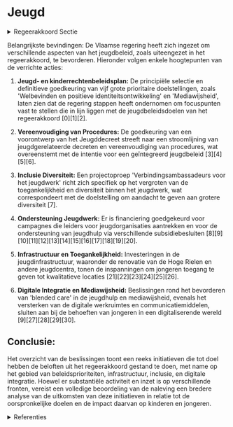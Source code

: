 # Jeugd

<details>
        <summary>Regeerakkoord Sectie </summary>
        <p>5.3 Jeugd 1 Kinderen en jongeren verdienen alle kansen en ruimte om te spelen en zichzelf te ontplooien. Vlaanderen zet in op een kind-vriendelijke samenleving, waar de rechten van het kind centraal staan en waar kinderen voluit deel zijn van onze maatschappij. 2 We zorgen dat de stem van kinderen en jongeren wordt gehoord. Kinderen en jongeren kunnen via adviesorganen invloed uitoefenen op het beleid. Op Vlaams niveau is dat de Vlaamse jeugdraad die via de Ambrassade ondersteund wordt. De Vlaamse jeugdraad streeft in haar samenstelling actief naar een representativiteit van de brede doorsnede van de Vlaamse jeugd. De Vlaamse jeugdraad verspreidt daartoe onder meer haar oproep tot kandidaatstelling en de informatie om te stemmen voor een nieuwe jeugdraad ruimer bij de Vlaamse jeugd. De Vlaamse regering treedt in overleg met de Vlaamse Jeugdraad om dit te realiseren. 3 Jeugdwerk is meer dan vrijetijdsbesteding voor kinderen en jongeren. We willen een versterking van het jeugdwerk. Er is een uitbreiding van de capaciteit nodig. We willen hierbij aandacht geven aan de grotere diversiteit (kinderen en jongeren met een beperking, met een lage opleiding, in armoede, met etnisch culturele achtergrond en LGBTQ+-jongeren) bij de huidige generatie kinderen. Alle kinderen en jongeren moeten kunnen deelnemen aan een jeugdbeweging of vrijetijdsactiviteiten in het jeugdwerk. Hiertoe rollen we samen met de jeugdsector concrete beleidsmaatregelen uit. We willen hierbij waakzaam blijven om het jeugdwerk niet te instrumentaliseren voor de realisatie van maatschappelijke doelstellingen. 4 We zetten verder in op een geïntegreerd jeugdbeleid. We maken werk van een beleid voor kinderen en jongeren over de verschillende beleidsdomeinen heen en we kijken erop toe dat andere sectoren voldoende aandacht hebben voor de belangen van kinderen en jongeren. 5 Waar het Vlaamse Jeugd- en Kinder-rechtenbeleidsplan vroeger nog een hele lijst van kleine en grote maatregelen betrof zullen we nu focussen op 5 prioriteiten die in samenspraak met de jeugdsector worden opgesteld. De Minister van Jeugd houdt de coördinatie in handen voor alles wat met jeugd te maken heeft over de beleidsdo-meinen heen. 6 We erkennen het belang van het lokaal jeugdbeleid en de rol van de lokale jeugd-raad. We behouden en versterken het label ‘kindvriendelijke steden en gemeenten’, wat de lokale focus voor kinderen en jongeren moet vergroten. Gemeenten die dit label willen behalen, moeten aantonen dat ze het verdienen door inspanningen te leveren voor hun jongste burgers over verschillende beleidsdomeinen heen. 7 Op vlak van jeugdinformatie bena-drukken we het belang van kwaliteitsvolle informatie naar kinderen en jongeren. We blijven inzetten op de kennis en expertise aanwezig in de jeugdsector en moedigen de inzet ervan in andere sectoren aan. We blijven investeren in de verdere ontwikke-ling van het informatie- en communicatie-platform WAT WAT. 8 We erkennen het belang van ons jeugd-werk voor ons Vlaams sociaal weefsel. Vlaanderen wordt wereldwijd geroemd om hun specifieke jeugdwerking die vanuit de samenleving is gegroeid. Het sociaal engage-ment die de jongeren hier opnemen en de vrienden die ze hier maken, zijn vaak blijvend voor de rest van hun leven. Vele jongeren willen wel lid zijn van een jeugdorganisatie. Maar de stap om engagement op te nemen is groot. De hogere verwachtingen maken de drempel om ‘leider te worden’ van een groep groter. Als leider ontwikkel je echter vaardig-heden en competenties die ook later in een werkomgeving van pas komen. Jeugdorganisaties zorgen, net zoals sport-clubs en andere verengingen, voor een betere sociale inclusie in onze samenleving. Heel wat jeugdbewegingen kunnen de toestroom van nieuwe leden niet aan met de huidige infrastructuur en leiding. We ondersteunen daarom jeugdorganisaties bij het opzetten van campagnes om leiders aan te trekken. We willen hier de nodige aandacht aan besteden en verdere ondersteuning bieden. De Vlaamse regering neemt daarbij ook het initiatief om de procedure voor kader-vorming te vereenvoudigen zonder daarbij aan de kwaliteit van die vorming te raken. 9 Voor jongeren is de digitale wereld, gaming en sociale media heel belangrijk in hun dagelijks leven. In samenspraak met de Vlaamse Jeugdraad en de gamessector bekijken we hoe we jongeren nog meer mediawijs kunnen maken. 10 Jeugdhuizen en jeugdlokalen vormen een belangrijk onderdeel van de leefwereld van jongeren. Vlaanderen ondersteunt de verschillende werkingen hieromtrent verder, o.a. via het decreet bovenlokaal jeugdwerk, jeugdhuizen en jeugdwerk voor bijzondere doelgroepen. We voorzien ook een evaluatie van de eerste uitrol van dit nieuwe decreet. 11 Met het sportinfrastructuurplan van vorige legislatuur als voorbeeld plannen we een structurele aanpak voor bovenlokale jeugdinfrastructuur en bouwen een lange-termijnvisie uit. 12 We ondersteunen de multifunctionali-teit van gebouwen zodat ook jongeren gebruik kunnen maken van sporthallen of gemeenschapscentra. We zetten in op een vlottere toegang tot leegstaande (publieke) ruimte voor projecten en activiteiten. Centra en sites waar jongeren leren onder-nemen, bepaalde vaardigheden kunnen ontwikkelen of artistiek willen bezig zijn willen we promoten. Vanuit de Vlaamse overheid bundelen we de goede voor-beelden en stellen we die aan de lokale overheden ter beschikking. 13 Samen met de aanbieders van onderwijs en met sportactoren werken we vanuit jeugdbeleid aan de verdere uitbouw van actieve en gedeelde speelplaatsen. Daar naast willen we de speelplaatsen van scholen voor sport en spel openstellen voor het jeugdwerk en de bredere lokale gemeenschap. 14 Jeugdtoerisme is een belangrijk onder-deel van het Sociaal Toerisme in Vlaanderen. Het Masterplan draagt concreet bij aan de verdere versterking van jeugdtoerisme in Vlaanderen. We houden het aanbod bij de uitleendienst kampeermateriaal op peil. 15 We blijven inzetten op het ondersteunen van jeugdkampen door jeugdbewegingen en jeugdorganisaties. We maken een vervolg op het masterplan Bivakplaatsen en werken aan een vervolgplan waarmee we blijven streven om ieder kind de mogelijkheid te geven op kamp te gaan en om voldoende middelen te voorzien voor centra en huizen. In aansluiting op de evaluatie van het decreet jeugd- toerisme en met de verderzetting van het master-plan bivakplaatsen werken we aan naar een helder en geactualiseerd nieuw kader voor jeugdverblijven. </p>
        </details> 

Belangrijkste bevindingen:
De Vlaamse regering heeft zich ingezet om verschillende aspecten van het jeugdbeleid, zoals uiteengezet in het regeerakkoord, te bevorderen. Hieronder volgen enkele hoogtepunten van de verrichte acties:

1. **Jeugd- en kinderrechtenbeleidsplan:** De principiële selectie en definitieve goedkeuring van vijf grote prioritaire doelstellingen, zoals 'Welbevinden en positieve identiteitsontwikkeling' en 'Mediawijsheid', laten zien dat de regering stappen heeft ondernomen om focuspunten vast te stellen die in lijn liggen met de jeugdbeleidsdoelen van het regeerakkoord \[0\]\[1\]\[2\].

2. **Vereenvoudiging van Procedures:** De goedkeuring van een voorontwerp van het Jeugddecreet streeft naar een stroomlijning van jeugdgerelateerde decreten en vereenvoudiging van procedures, wat overeenstemt met de intentie voor een geïntegreerd jeugdbeleid \[3\]\[4\]\[5\]\[6\].

3. **Inclusie Diversiteit:** Een projectoproep 'Verbindingsambassadeurs voor het jeugdwerk' richt zich specifiek op het vergroten van de toegankelijkheid en diversiteit binnen het jeugdwerk, wat correspondeert met de doelstelling om aandacht te geven aan grotere diversiteit \[7\].

4. **Ondersteuning Jeugdwerk:** Er is financiering goedgekeurd voor campagnes die leiders voor jeugdorganisaties aantrekken en voor de ondersteuning van jeugdhulp via verschillende subsidiebesluiten \[8\]\[9\]\[10\]\[11\]\[12\]\[13\]\[14\]\[15\]\[16\]\[17\]\[18\]\[19\]\[20\].

5. **Infrastructuur en Toegankelijkheid:** Investeringen in de jeugdinfrastructuur, waaronder de renovatie van de Hoge Rielen en andere jeugdcentra, tonen de inspanningen om jongeren toegang te geven tot kwalitatieve locaties \[21\]\[22\]\[23\]\[24\]\[25\]\[26\].

6. **Digitale Integratie en Mediawijsheid:** Beslissingen rond het bevorderen van 'blended care' in de jeugdhulp en mediawijsheid, evenals het versterken van de digitale werkruimtes en communicatiemiddelen, sluiten aan bij de behoeften van jongeren in een digitaliserende wereld \[9\]\[27\]\[28\]\[29\]\[30\].

## Conclusie:
Het overzicht van de beslissingen toont een reeks initiatieven die tot doel hebben de beloften uit het regeerakkoord gestand te doen, met name op het gebied van beleidsprioriteiten, infrastructuur, inclusie, en digitale integratie. Hoewel er substantiële activiteit en inzet is op verschillende fronten, vereist een volledige beoordeling van de naleving een bredere analyse van de uitkomsten van deze initiatieven in relatie tot de oorspronkelijke doelen en de impact daarvan op kinderen en jongeren.

<details>
        <summary> Referenties</summary>
        
**[\[0\]](https://beslissingenvlaamseregering.vlaanderen.be/?search=Vlaams%20jeugd-%20en%20kinderrechtenbeleidsplan%3A%20vijf%20prioritaire%20doelstellingen&dateOption=select&startDate=2020-03-13T09%3A00%3A00Z&endDate=2020-03-13T09%3A00%3A00Z)** : **(2020-03-13)** Vlaams jeugd- en kinderrechtenbeleidsplan: vijf prioritaire doelstellingen 

**[\[1\]](https://beslissingenvlaamseregering.vlaanderen.be/?search=Vlaams%20jeugd-%20en%20kinderrechtenbeleidsplan%3A%20vijf%20prioritaire%20doelstellingen&dateOption=select&startDate=2020-02-07T09%3A00%3A00Z&endDate=2020-02-07T09%3A00%3A00Z)** : **(2020-02-07)** Vlaams jeugd- en kinderrechtenbeleidsplan: vijf prioritaire doelstellingen 

**[\[2\]](https://beslissingenvlaamseregering.vlaanderen.be/?search=Vlaams%20jeugd-%20en%20kinderrechtenbeleidsplan%20%28JKP%29&dateOption=select&startDate=2020-09-25T08%3A00%3A00Z&endDate=2020-09-25T08%3A00%3A00Z)** : **(2020-09-25)** Vlaams jeugd- en kinderrechtenbeleidsplan (JKP) 

**[\[3\]](https://beslissingenvlaamseregering.vlaanderen.be/?search=Voorontwerp%20van%20decreet%20over%20het%20jeugd-%20en%20kinderrechtenbeleid%20en%20de%20ondersteuning%20van%20het%20jeugdwerk&dateOption=select&startDate=2023-03-31T08%3A00%3A00Z&endDate=2023-03-31T08%3A00%3A00Z)** : **(2023-03-31)** Voorontwerp van decreet over het jeugd- en kinderrechtenbeleid en de ondersteuning van het jeugdwerk 

**[\[4\]](https://beslissingenvlaamseregering.vlaanderen.be/?search=Voorontwerp%20van%20decreet%20over%20het%20jeugd-%20en%20kinderrechtenbeleid%20en%20de%20ondersteuning%20van%20het%20jeugdwerk&dateOption=select&startDate=2023-01-27T09%3A00%3A00Z&endDate=2023-01-27T09%3A00%3A00Z)** : **(2023-01-27)** Voorontwerp van decreet over het jeugd- en kinderrechtenbeleid en de ondersteuning van het jeugdwerk 

**[\[5\]](https://beslissingenvlaamseregering.vlaanderen.be/?search=Ontwerpdecreet%20over%20het%20jeugd-%20en%20kinderrechtenbeleid%20en%20de%20ondersteuning%20van%20het%20jeugdwerk&dateOption=select&startDate=2023-06-30T08%3A00%3A00Z&endDate=2023-06-30T08%3A00%3A00Z)** : **(2023-06-30)** Ontwerpdecreet over het jeugd- en kinderrechtenbeleid en de ondersteuning van het jeugdwerk 

**[\[6\]](https://beslissingenvlaamseregering.vlaanderen.be/?search=Bekrachtiging%20en%20afkondiging%20decreet%20over%20het%20jeugd-%20en%20kinderrechtenbeleid%20en%20de%20ondersteuning%20van%20het%20jeugdwerk&dateOption=select&startDate=2023-11-23T16%3A00%3A00Z&endDate=2023-11-23T16%3A00%3A00Z)** : **(2023-11-23)** Bekrachtiging en afkondiging decreet over het jeugd- en kinderrechtenbeleid en de ondersteuning van het jeugdwerk 

**[\[7\]](https://beslissingenvlaamseregering.vlaanderen.be/?search=Projectoproep%20%E2%80%98Verbindingsambassadeurs%20voor%20het%20jeugdwerk%E2%80%99&dateOption=select&startDate=2020-10-23T08%3A00%3A00Z&endDate=2020-10-23T08%3A00%3A00Z)** : **(2020-10-23)** Projectoproep ‘Verbindingsambassadeurs voor het jeugdwerk’ 

**[\[8\]](https://beslissingenvlaamseregering.vlaanderen.be/?search=Uitvoeringsbesluit%20decreet%20over%20het%20jeugd-%20en%20kinderrechtenbeleid%20en%20de%20ondersteuning%20van%20het%20jeugdwerk&dateOption=select&startDate=2023-07-14T08%3A00%3A00Z&endDate=2023-07-14T08%3A00%3A00Z)** : **(2023-07-14)** Uitvoeringsbesluit decreet over het jeugd- en kinderrechtenbeleid en de ondersteuning van het jeugdwerk 

**[\[9\]](https://beslissingenvlaamseregering.vlaanderen.be/?search=Plan%20Vlaamse%20Veerkracht%3A%20Blended%20care%20jeugdhulp&dateOption=select&startDate=2021-06-18T08%3A00%3A00Z&endDate=2021-06-18T08%3A00%3A00Z)** : **(2021-06-18)** Plan Vlaamse Veerkracht: Blended care jeugdhulp 

**[\[10\]](https://beslissingenvlaamseregering.vlaanderen.be/?search=Wijziging%20decreet%20rechtspositie%20minderjarige%20in%20de%20integrale%20jeugdhulp&dateOption=select&startDate=2023-10-13T08%3A00%3A00Z&endDate=2023-10-13T08%3A00%3A00Z)** : **(2023-10-13)** Wijziging decreet rechtspositie minderjarige in de integrale jeugdhulp 

**[\[11\]](https://beslissingenvlaamseregering.vlaanderen.be/?search=Crisis-%20en%20investeringsplan%20jeugdhulpverlening%3A%20subsidies%20samenwerkingsverbanden%20%E2%80%981Gezin%2C%201Plan%E2%80%99&dateOption=select&startDate=2023-11-10T09%3A00%3A00Z&endDate=2023-11-10T09%3A00%3A00Z)** : **(2023-11-10)** Crisis- en investeringsplan jeugdhulpverlening: subsidies samenwerkingsverbanden ‘1Gezin, 1Plan’ 

**[\[12\]](https://beslissingenvlaamseregering.vlaanderen.be/?search=Jeugdhulp%3A%20verhoging%20subsidie%20residenti%C3%ABle%20module%20GES%2B%2C%20effici%C3%ABntiewinsten%20subsidies%20en%20uitvoering%20VIA5&dateOption=select&startDate=2020-12-11T09%3A00%3A00Z&endDate=2020-12-11T09%3A00%3A00Z)** : **(2020-12-11)** Jeugdhulp: verhoging subsidie residentiële module GES+, efficiëntiewinsten subsidies en uitvoering VIA5 

**[\[13\]](https://beslissingenvlaamseregering.vlaanderen.be/?search=Jeugdhulp%3A%20verhoging%20subsidie%20residenti%C3%ABle%20module%20GES%2B%2C%20effici%C3%ABntiewinsten%20subsidies%20en%20uitvoering%20VIA5-akkoord&dateOption=select&startDate=2021-02-05T09%3A00%3A00Z&endDate=2021-02-05T09%3A00%3A00Z)** : **(2021-02-05)** Jeugdhulp: verhoging subsidie residentiële module GES+, efficiëntiewinsten subsidies en uitvoering VIA5-akkoord 

**[\[14\]](https://beslissingenvlaamseregering.vlaanderen.be/?search=Maatregelen%20cultuur-%20en%20jeugdinfrastructuur%20en%20operationalisering%20Departement%20Cultuur%2C%20Jeugd%20en%20Media%3A%20wijzigingsbesluit&dateOption=select&startDate=2020-12-18T09%3A00%3A00Z&endDate=2020-12-18T09%3A00%3A00Z)** : **(2020-12-18)** Maatregelen cultuur- en jeugdinfrastructuur en operationalisering Departement Cultuur, Jeugd en Media: wijzigingsbesluit 

**[\[15\]](https://beslissingenvlaamseregering.vlaanderen.be/?search=COVID-19%3A%20toekenning%20bijkomende%20steun%20jeugdorganisaties&dateOption=select&startDate=2021-07-09T08%3A00%3A00Z&endDate=2021-07-09T08%3A00%3A00Z)** : **(2021-07-09)** COVID-19: toekenning bijkomende steun jeugdorganisaties 

**[\[16\]](https://beslissingenvlaamseregering.vlaanderen.be/?search=Subsidie%20versterking%20jeugdhulpaanbod%20Oekra%C3%AFense%20vluchtelingengezinnen&dateOption=select&startDate=2023-04-21T08%3A00%3A00Z&endDate=2023-04-21T08%3A00%3A00Z)** : **(2023-04-21)** Subsidie versterking jeugdhulpaanbod Oekraïense vluchtelingengezinnen 

**[\[17\]](https://beslissingenvlaamseregering.vlaanderen.be/?search=Plan%20Vlaamse%20Veerkracht%3A%20dossiernummer%20113&dateOption=select&startDate=2022-02-04T09%3A00%3A00Z&endDate=2022-02-04T09%3A00%3A00Z)** : **(2022-02-04)** Plan Vlaamse Veerkracht: dossiernummer 113 

**[\[18\]](https://beslissingenvlaamseregering.vlaanderen.be/?search=Subsidie%20kleine%20wooneenheden&dateOption=select&startDate=2021-05-07T08%3A00%3A00Z&endDate=2021-05-07T08%3A00%3A00Z)** : **(2021-05-07)** Subsidie kleine wooneenheden 

**[\[19\]](https://beslissingenvlaamseregering.vlaanderen.be/?search=Crisis-%20en%20investeringsplan%20jeugdhulp%3A%20subsidie%20versterken%20crisisnetwerk%20Brussel&dateOption=select&startDate=2023-11-10T09%3A00%3A00Z&endDate=2023-11-10T09%3A00%3A00Z)** : **(2023-11-10)** Crisis- en investeringsplan jeugdhulp: subsidie versterken crisisnetwerk Brussel 

**[\[20\]](https://beslissingenvlaamseregering.vlaanderen.be/?search=Plan%20Vlaamse%20Veerkracht%3A%20Toekenning%20extra%20ICT-middelen%20en%20verhoging%20aantal%20uur%20kinderverzorging&dateOption=select&startDate=2021-09-17T08%3A00%3A00Z&endDate=2021-09-17T08%3A00%3A00Z)** : **(2021-09-17)** Plan Vlaamse Veerkracht: Toekenning extra ICT-middelen en verhoging aantal uur kinderverzorging 

**[\[21\]](https://beslissingenvlaamseregering.vlaanderen.be/?search=Plan%20Vlaamse%20Veerkracht%3A%2030%20miljoen%20euro%20voor%20Jeugdinfrastructuur&dateOption=select&startDate=2021-06-25T08%3A00%3A00Z&endDate=2021-06-25T08%3A00%3A00Z)** : **(2021-06-25)** Plan Vlaamse Veerkracht: 30 miljoen euro voor Jeugdinfrastructuur 

**[\[22\]](https://beslissingenvlaamseregering.vlaanderen.be/?search=Regeling%20toekenning%20investeringssubsidies%20strategische%20cultuur-%20en%20jeugdinfrastructuur&dateOption=select&startDate=2023-05-26T08%3A00%3A00Z&endDate=2023-05-26T08%3A00%3A00Z)** : **(2023-05-26)** Regeling toekenning investeringssubsidies strategische cultuur- en jeugdinfrastructuur 

**[\[23\]](https://beslissingenvlaamseregering.vlaanderen.be/?search=Plan%20Vlaamse%20Veerkracht%3A%20Financiering%20projecten%20die%20inzetten%20op%20een%20doorgaande%20lijn%20tussen%20kinderopvang%20van%20baby%E2%80%99s%20en%20peuters%2C%20kleuteronderwijs%20en%20kleuteropvang&dateOption=select&startDate=2021-06-04T08%3A00%3A00Z&endDate=2021-06-04T08%3A00%3A00Z)** : **(2021-06-04)** Plan Vlaamse Veerkracht: Financiering projecten die inzetten op een doorgaande lijn tussen kinderopvang van baby’s en peuters, kleuteronderwijs en kleuteropvang 

**[\[24\]](https://beslissingenvlaamseregering.vlaanderen.be/?search=Kinderopvang%3A%20kindratio%20en%20voorrangsregels&dateOption=select&startDate=2023-12-22T09%3A00%3A00Z&endDate=2023-12-22T09%3A00%3A00Z)** : **(2023-12-22)** Kinderopvang: kindratio en voorrangsregels 

**[\[25\]](https://beslissingenvlaamseregering.vlaanderen.be/?search=Decreet%20subsidies%20sector%20jeugdtoerisme&dateOption=select&startDate=2021-12-17T09%3A00%3A00Z&endDate=2021-12-17T09%3A00%3A00Z)** : **(2021-12-17)** Decreet subsidies sector jeugdtoerisme 

**[\[26\]](https://beslissingenvlaamseregering.vlaanderen.be/?search=Regels%20subsidi%C3%ABring%20jeugdverblijven%2C%20hostels%2C%20ondersteuningsstructuren%20en%20de%20vzw%20Algemene%20Dienst%20voor%20Jeugdtoerisme&dateOption=select&startDate=2022-03-18T09%3A00%3A00Z&endDate=2022-03-18T09%3A00%3A00Z)** : **(2022-03-18)** Regels subsidiëring jeugdverblijven, hostels, ondersteuningsstructuren en de vzw Algemene Dienst voor Jeugdtoerisme 

**[\[27\]](https://beslissingenvlaamseregering.vlaanderen.be/?search=Organisatie%20ge%C3%AFntegreerd%20gezins-%20en%20jeugdhulpbeleid%3A%20voorontwerp%20van%20decreet&dateOption=select&startDate=2023-11-17T09%3A00%3A00Z&endDate=2023-11-17T09%3A00%3A00Z)** : **(2023-11-17)** Organisatie geïntegreerd gezins- en jeugdhulpbeleid: voorontwerp van decreet 

**[\[28\]](https://beslissingenvlaamseregering.vlaanderen.be/?search=COVID-19%3A%20steun%20jeugdverblijven&dateOption=select&startDate=2020-07-10T08%3A00%3A00Z&endDate=2020-07-10T08%3A00%3A00Z)** : **(2020-07-10)** COVID-19: steun jeugdverblijven 

**[\[29\]](https://beslissingenvlaamseregering.vlaanderen.be/?search=Sociaal%20ondernemerschap%20in%20de%20sector%20kinderopvang%3A%20afschaffen%20verplichtingen&dateOption=select&startDate=2020-04-10T08%3A00%3A00Z&endDate=2020-04-10T08%3A00%3A00Z)** : **(2020-04-10)** Sociaal ondernemerschap in de sector kinderopvang: afschaffen verplichtingen 

**[\[30\]](https://beslissingenvlaamseregering.vlaanderen.be/?search=Sociaal%20ondernemerschap%20in%20de%20sector%20kinderopvang%3A%20afschaffen%20verplichtingen&dateOption=select&startDate=2020-03-20T09%3A00%3A00Z&endDate=2020-03-20T09%3A00%3A00Z)** : **(2020-03-20)** Sociaal ondernemerschap in de sector kinderopvang: afschaffen verplichtingen 
        </details> 

